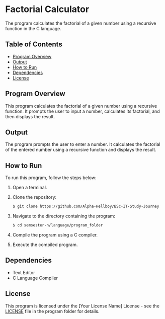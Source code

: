 # Factorial Calculator

The program calculates the factorial of a given number using a recursive function in the C language.

## Table of Contents

- [Program Overview](#program-overview)
- [Output](#output)
- [How to Run](#how-to-run)
- [Dependencies](#dependencies)
- [License](#license)

## Program Overview

This program calculates the factorial of a given number using a recursive function. It prompts the user to input a number, calculates its factorial, and then displays the result.

## Output

The program prompts the user to enter a number. It calculates the factorial of the entered number using a recursive function and displays the result.

## How to Run

To run this program, follow the steps below:

1. Open a terminal.
2. Clone the repository:

   ```bash
   $ git clone https://github.com/Alpha-Hellboy/BSc-IT-Study-Journey
   ```

3. Navigate to the directory containing the program:

   ```bash
   $ cd semsester-n/language/program_folder
   ```

4. Compile the program using a C compiler.
5. Execute the compiled program.

## Dependencies

- Text Editor
- C Language Compiler

## License

This program is licensed under the [Your License Name] License - see the [LICENSE](LICENSE) file in the program folder for details.
